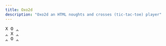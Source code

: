 ```yaml
---
title: Oxo2d 
description: "Oxo2d an HTML noughts and crosses (tic-tac-toe) player"
---
```


<pre class="oxo2d">
X O <a href="../24/">.</a>
<a href="../2g/">.</a> X <a href="../3l/">.</a>
<a href="../3d/">.</a> O <a href="../3n/">.</a>
</pre>
